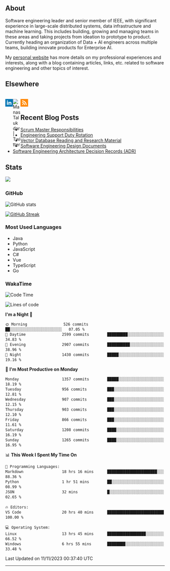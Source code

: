 ## About

Software engineering leader and senior member of IEEE, with significant experience in large-scale distributed systems, data infrastructure and machine learning. This includes building, growing and managing teams in these areas and taking projects from ideation to prototype to product. Currently heading an organization of Data + AI engineers across multiple teams, building innovate products for Enterprise AI.

My [personal website](https://manastalukdar.github.io/) has more details on my professional experiences and interests, along with a blog containing articles, links, etc. related to software engineering and other topics of interest.

## Elsewhere

</br>

<a href="https://www.linkedin.com/in/manastalukdar" target="_blank">
  <img align="left" alt="Manas Talukdar | Linkedin" width="24px" src="https://raw.githubusercontent.com/edent/SuperTinyIcons/master/images/svg/linkedin.svg" />
</a>
<a href="https://www.twitter.com/manastalukdar" target="_blank">
  <img align="left" alt="Manas Talukdar | Twitter" width="24px" src="https://github.com/TheDudeThatCode/TheDudeThatCode/blob/master/Assets/Twitter.svg" />
</a>
<a href="https://manastalukdar.github.io/" target="_blank">
  <img align="left" alt="Manas Talukdar | Website" width="24px" src="https://github.com/edent/SuperTinyIcons/blob/master/images/svg/rss.svg" />
</a>

</br>

## Recent Blog Posts

<!-- BLOG:START -->
- [Scrum Master Responsibilities](https://manastalukdar.github.io/blog/2023/09/15/scrum-master-responsibilities/)
- [Engineering Support Duty Rotation](https://manastalukdar.github.io/blog/2023/08/29/engineering-support-duty-rotation/)
- [Vector Database Reading and Research Material](https://manastalukdar.github.io/blog/2023/08/24/vector-database-reading-material/)
- [Software Engineering Design Documents](https://manastalukdar.github.io/blog/2023/03/18/software-engineering-design-documents/)
- [Software Engineering Architecture Decision Records &lpar;ADR&rpar;](https://manastalukdar.github.io/blog/2023/03/18/software-engineering-architecture-decision-records/)
<!-- BLOG:END -->

## Stats

![](https://komarev.com/ghpvc/?username=manastalukdar)

### GitHub

![GitHub stats](https://github-readme-stats.vercel.app/api?username=manastalukdar&show_icons=true&hide_border=true&hide_rank=true&hide_title=true&icon_color=79ff97&text_color=cecac3&bg_color=4d4b4b)

[![GitHub Streak](https://streak-stats.demolab.com?user=manastalukdar&hide_border=true&border_radius=4&date_format=M%20j%5B%2C%20Y%5D&background=4D4B4B)](https://git.io/streak-stats)

### Most Used Languages

- Java
- Python
- JavaScript
- C#
- Vue
- TypeScript
- Go

<!--
![Top Langs](https://github-readme-stats.vercel.app/api/top-langs/?username=manastalukdar&layout=compact&hide_border=true&hide_title=true&icon_color=79ff97&text_color=cecac3&bg_color=4d4b4b)
-->

### WakaTime

<!--START_SECTION:waka-->
![Code Time](http://img.shields.io/badge/Code%20Time-4%2C008%20hrs%2011%20mins-blue)

![Lines of code](https://img.shields.io/badge/From%20Hello%20World%20I%27ve%20Written-1.8%20million%20lines%20of%20code-blue)

**I'm a Night 🦉** 

```text
🌞 Morning                526 commits         ██░░░░░░░░░░░░░░░░░░░░░░░   07.05 % 
🌆 Daytime                2599 commits        █████████░░░░░░░░░░░░░░░░   34.83 % 
🌃 Evening                2907 commits        ██████████░░░░░░░░░░░░░░░   38.96 % 
🌙 Night                  1430 commits        █████░░░░░░░░░░░░░░░░░░░░   19.16 % 
```
📅 **I'm Most Productive on Monday** 

```text
Monday                   1357 commits        █████░░░░░░░░░░░░░░░░░░░░   18.19 % 
Tuesday                  956 commits         ███░░░░░░░░░░░░░░░░░░░░░░   12.81 % 
Wednesday                907 commits         ███░░░░░░░░░░░░░░░░░░░░░░   12.15 % 
Thursday                 903 commits         ███░░░░░░░░░░░░░░░░░░░░░░   12.10 % 
Friday                   866 commits         ███░░░░░░░░░░░░░░░░░░░░░░   11.61 % 
Saturday                 1208 commits        ████░░░░░░░░░░░░░░░░░░░░░   16.19 % 
Sunday                   1265 commits        ████░░░░░░░░░░░░░░░░░░░░░   16.95 % 
```


📊 **This Week I Spent My Time On** 

```text
💬 Programming Languages: 
Markdown                 18 hrs 16 mins      ██████████████████████░░░   88.36 % 
Python                   1 hr 51 mins        ██░░░░░░░░░░░░░░░░░░░░░░░   08.99 % 
JSON                     32 mins             █░░░░░░░░░░░░░░░░░░░░░░░░   02.65 % 

🔥 Editors: 
VS Code                  20 hrs 40 mins      █████████████████████████   100.00 % 

💻 Operating System: 
Linux                    13 hrs 45 mins      █████████████████░░░░░░░░   66.52 % 
Windows                  6 hrs 55 mins       ████████░░░░░░░░░░░░░░░░░   33.48 % 
```


 Last Updated on 11/11/2023 00:37:40 UTC
<!--END_SECTION:waka-->

---

<!--

**manastalukdar/manastalukdar** is a ✨ _special_ ✨ repository because its `README.md` (this file) appears on your GitHub profile.

Here are some ideas to get you started:

- 🔭 I’m currently working on ...
- 🌱 I’m currently learning ...
- 👯 I’m looking to collaborate on ...
- 🤔 I’m looking for help with ...
- 💬 Ask me about ...
- 📫 How to reach me: ...
- 😄 Pronouns: ...
- ⚡ Fun fact: ...
-->
